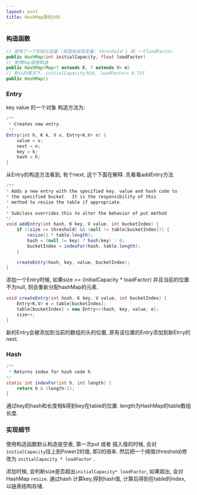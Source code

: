 ```yaml
---
layout: post
title: HashMap源码分析
---
```

### 构造函数

```java
// 使用了一个初始化容量 (赋值给成员变量: threshold ) 和 一个loadFactor.
public HashMap(int initialCapacity, float loadFactor)
// 使用Map直接构造
public HashMap(Map<? extends K, ? extends V> m)
// 默认的情况下. initialCapacity为16, loadFactor= 0.75f
public HashMap()
```


### Entry
key value 的一个对象 构造方法为:

````java 
/**
 * Creates new entry.
 */
Entry(int h, K k, V v, Entry<K,V> n) {
    value = v;
    next = n;
    key = k;
    hash = h;
}
````
从Entry的构造方法看到, 有个next, 这个下面在解释.
先看看addEntry方法

````java
/**
* Adds a new entry with the specified key, value and hash code to
* the specified bucket.  It is the responsibility of this
* method to resize the table if appropriate.
*
* Subclass overrides this to alter the behavior of put method.
*/
void addEntry(int hash, K key, V value, int bucketIndex) {
	if ((size >= threshold) && (null != table[bucketIndex])) {
	    resize(2 * table.length);
	    hash = (null != key) ? hash(key) : 0;
	    bucketIndex = indexFor(hash, table.length);
	}

	createEntry(hash, key, value, bucketIndex);
}
````
添加一个Entry时候, 如果size >= (initialCapacity * loadFactor) 并且当前的位置不为null, 则会重新分配hashMap的元素.

````java
void createEntry(int hash, K key, V value, int bucketIndex) {
	Entry<K,V> e = table[bucketIndex];
	table[bucketIndex] = new Entry<>(hash, key, value, e);
	size++;
}  
````
新的Entry会被添加到当前的数组的头的位置, 原有该位置的Entry添加到新Etrry的next.


### Hash

````java
/**
 * Returns index for hash code h.
*/
static int indexFor(int h, int length) {
	return h & (length-1);
}
````
通过key的hash和长度相&得到key在table的位置. length为HashMap的table数组长度.




### 实现细节
   使用构造函数默认构造是空表, 第一次put 或者 插入值的时候, 会对`initialCapacity`往上到Power2的值, 即2的倍率. 然后把一个阈值(threshold)修改为 `initialCapacity * loadFactor` .

   添加时候, 会判断size是否超出`initialCapacity* loadFactor`, 如果超出, 会对HashMap `reSize`. 通过hash 计算key,得到hash值, 计算后得到在table的index, 以链表结构存储.
	     

